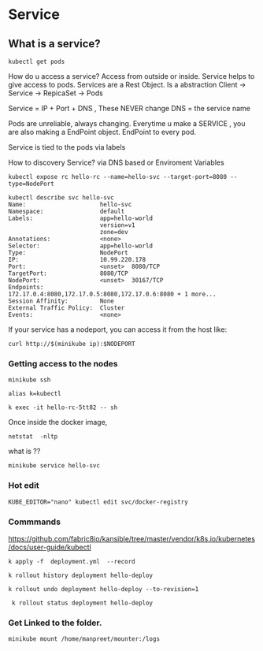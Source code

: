 # Service

## What is a service?

```kubectl get pods ```

How do u access a service?
Access from outside or inside. Service helps to give access to pods.
Services are a Rest Object. Is a abstraction
Client -> Service -> RepicaSet -> Pods

Service = IP + Port + DNS  , These NEVER change
DNS =  the service name

Pods are unreliable, always changing.
Everytime u make a SERVICE , you are also making a EndPoint object.
EndPoint to every pod.

Service is tied to the pods via labels

How to discovery Service?
via DNS based or Enviroment Variables

```kubectl expose rc hello-rc --name=hello-svc --target-port=8080 --type=NodePort```


```
kubectl describe svc hello-svc
Name:                     hello-svc
Namespace:                default
Labels:                   app=hello-world
                          version=v1
                          zone=dev
Annotations:              <none>
Selector:                 app=hello-world
Type:                     NodePort
IP:                       10.99.220.178
Port:                     <unset>  8080/TCP
TargetPort:               8080/TCP
NodePort:                 <unset>  30167/TCP
Endpoints:                172.17.0.4:8080,172.17.0.5:8080,172.17.0.6:8080 + 1 more...
Session Affinity:         None
External Traffic Policy:  Cluster
Events:                   <none>
```


If your service has a nodeport, you can access it from the host like:

```curl http://$(minikube ip):$NODEPORT```


### Getting access to the nodes
```minikube ssh```

```alias k=kubectl```

```k exec -it hello-rc-5tt82 -- sh```

Once inside the docker image, 

```netstat  -nltp ```
    
what is ??

```minikube service hello-svc```

### Hot edit

 ```KUBE_EDITOR="nano" kubectl edit svc/docker-registry```


### Commmands

 https://github.com/fabric8io/kansible/tree/master/vendor/k8s.io/kubernetes/docs/user-guide/kubectl



 ```k apply -f  deployment.yml  --record```

```k rollout history deployment hello-deploy```

```k rollout undo deployment hello-deploy --to-revision=1```

``` k rollout status deployment hello-deploy```

### Get Linked to the folder.
``` minikube mount /home/manpreet/mounter:/logs ```




